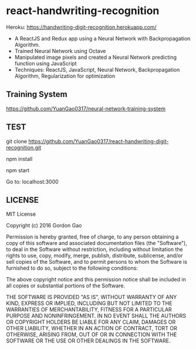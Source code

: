 # react-handwriting-recognition
Heroku: https://handwriting-digit-recognition.herokuapp.com/

+ A ReactJS and Redux app using a Neural Network with Backpropagation Algorithm.
+ Trained Neural Network using Octave
+ Manipulated image pixels and created a Neural Network predicting function using JavaScript
+ Techniques: ReactJS, JavaScript, Neural Network, Backpropagation Algorithm, Regularization for optimization

## Training System
https://github.com/YuanGao0317/neural-network-training-system

## TEST
git clone https://github.com/YuanGao0317/react-handwriting-digit-recognition.git

npm install

npm start

Go to: localhost:3000


## LICENSE

MIT License

Copyright (c) 2016 Gordon Gao

Permission is hereby granted, free of charge, to any person obtaining a copy
of this software and associated documentation files (the "Software"), to deal
in the Software without restriction, including without limitation the rights
to use, copy, modify, merge, publish, distribute, sublicense, and/or sell
copies of the Software, and to permit persons to whom the Software is
furnished to do so, subject to the following conditions:

The above copyright notice and this permission notice shall be included in all
copies or substantial portions of the Software.

THE SOFTWARE IS PROVIDED "AS IS", WITHOUT WARRANTY OF ANY KIND, EXPRESS OR
IMPLIED, INCLUDING BUT NOT LIMITED TO THE WARRANTIES OF MERCHANTABILITY,
FITNESS FOR A PARTICULAR PURPOSE AND NONINFRINGEMENT. IN NO EVENT SHALL THE
AUTHORS OR COPYRIGHT HOLDERS BE LIABLE FOR ANY CLAIM, DAMAGES OR OTHER
LIABILITY, WHETHER IN AN ACTION OF CONTRACT, TORT OR OTHERWISE, ARISING FROM,
OUT OF OR IN CONNECTION WITH THE SOFTWARE OR THE USE OR OTHER DEALINGS IN THE
SOFTWARE.
